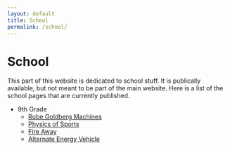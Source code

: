 ```yaml
---
layout: default
title: School
permalink: /school/
---
```

# School
This part of this website is dedicated to school stuff.  It is publically available, but not meant to be part of the main website.  Here is a list of the school pages that are currently published.
- 9th Grade
    - [Rube Goldberg Machines](/school/9/rubegoldberg)
    - [Physics of Sports](/school/9/physicsofsports)
    - [Fire Away](/school/9/fireaway)
    - [Alternate Energy Vehicle](/school/9/alternate-energy-car)
